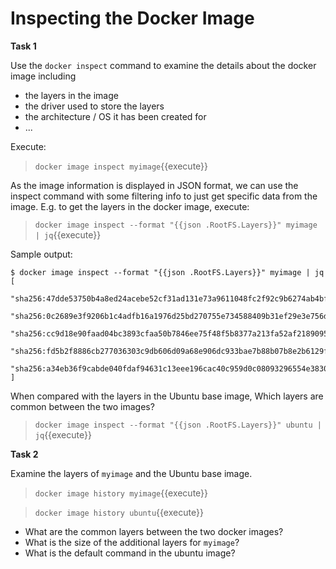 # Inspecting the Docker Image

**Task 1**

Use the `docker inspect` command to examine the details about the docker image including
* the layers in the image 
* the driver used to store the layers
* the architecture / OS it has been created for
* ...

Execute:

> `docker image inspect myimage`{{execute}}

As the image information is displayed in JSON format, we can  use the inspect command with some filtering info to just get specific data from the image. E.g. to get the layers in the docker image,  execute:

> `docker image inspect --format "{{json .RootFS.Layers}}" myimage | jq`{{execute}}

Sample output:

```
$ docker image inspect --format "{{json .RootFS.Layers}}" myimage | jq
[
  "sha256:47dde53750b4a8ed24acebe52cf31ad131e73a9611048fc2f92c9b6274ab4bf3",
  "sha256:0c2689e3f9206b1c4adfb16a1976d25bd270755e734588409b31ef29e3e756d6",
  "sha256:cc9d18e90faad04bc3893cfaa50b7846ee75f48f5b8377a213fa52af2189095c",
  "sha256:fd5b2f8886cb277036303c9db606d09a68e906dc933bae7b88b07b8e2b6129f1",
  "sha256:a34eb36f9cabde040fdaf94631c13eee196cac40c959d0c08093296554e38305"
]
```


When compared with the layers in the Ubuntu base image, Which layers are common between the two images?

> `docker image inspect --format "{{json .RootFS.Layers}}" ubuntu | jq`{{execute}}

**Task 2**

Examine the layers of `myimage` and  the Ubuntu base image.

> `docker image history myimage`{{execute}}

> `docker image history ubuntu`{{execute}}

* What are the common layers between the two docker images? 
* What is the size of the additional layers for `myimage`?
* What is the default command in the ubuntu image?

